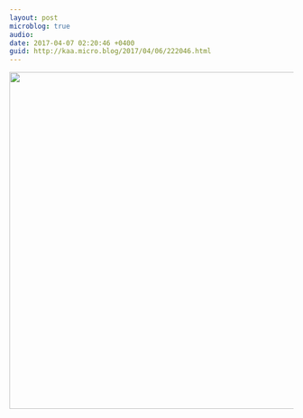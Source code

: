 ```yaml
---
layout: post
microblog: true
audio: 
date: 2017-04-07 02:20:46 +0400
guid: http://kaa.micro.blog/2017/04/06/222046.html
---
```



<img src="https://micro.kaa.bz/uploads/2018/f7b2d6b3a2.jpg" width="600" height="597" />
